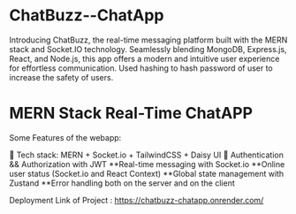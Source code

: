 # ChatBuzz--ChatApp
Introducing ChatBuzz, the real-time messaging platform built with the MERN stack and Socket.IO technology. 
Seamlessly blending MongoDB, Express.js, React, and Node.js, this app offers a modern and intuitive user experience for effortless communication.
Used hashing to hash password of user to increase the safety of users.

# MERN Stack Real-Time ChatAPP

Some Features of the webapp:

🌟 Tech stack: MERN + Socket.io + TailwindCSS + Daisy UI 
🎃 Authentication && Authorization with JWT 
**Real-time messaging with Socket.io 
**Online user status (Socket.io and React Context) 
**Global state management with Zustand 
**Error handling both on the server and on the client


Deployment Link of Project : 
https://chatbuzz-chatapp.onrender.com/
